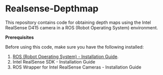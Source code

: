 # Realsense-Depthmap
[//]: <> (Get depth map using realsense D415 camera)
This repository contains code for obtaining depth maps using the Intel RealSense D415 camera in a ROS (Robot Operating System) environment.

**Prerequisites**

Before using this code, make sure you have the following installed:

1. [ROS (Robot Operating System) - Installation Guide](https://wiki.ros.org/Installation).
2. Intel RealSense SDK - Installation Guide
3. ROS Wrapper for Intel RealSense Cameras - Installation Guide



